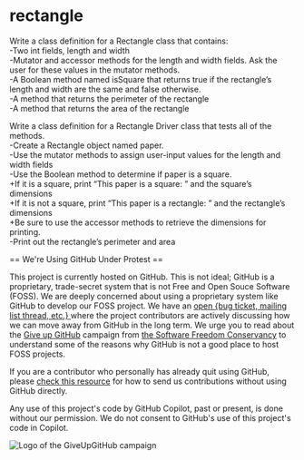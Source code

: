 # rectangle
Write a class definition for a Rectangle class that contains:      
-Two int fields, length and width     
-Mutator and accessor methods for the length and width fields. Ask the user for these values in the mutator methods.     
-A Boolean method named isSquare that returns true if the rectangle’s length and width are the same and false otherwise.     
-A method that returns the perimeter of the rectangle     
-A method that returns the area of the rectangle  

Write a class definition for a Rectangle Driver class that tests all of the methods.  
-Create a Rectangle object named paper.     
-Use the mutator methods to assign user-input values for the length and width fields     
-Use the Boolean method to determine if paper is a square.         
  +If it is a square, print “This paper is a square: ” and the square’s dimensions         
  +If it is not a square, print “This paper is a rectangle: ” and the rectangle’s dimensions         
  +Be sure to use the accessor methods to retrieve the dimensions for printing.     
-Print out the rectangle’s perimeter and area


== We're Using GitHub Under Protest ==

This project is currently hosted on GitHub.  This is not ideal; GitHub is a
proprietary, trade-secret system that is not Free and Open Souce Software
(FOSS).  We are deeply concerned about using a proprietary system like GitHub
to develop our FOSS project.  We have an
[open {bug ticket, mailing list thread, etc.} ](INSERT_LINK) where the
project contributors are actively discussing how we can move away from GitHub
in the long term.  We urge you to read about the
[Give up GitHub](https://GiveUpGitHub.org) campaign from
[the Software Freedom Conservancy](https://sfconservancy.org) to understand
some of the reasons why GitHub is not a good place to host FOSS projects.

If you are a contributor who personally has already quit using GitHub, please
[check this resource](INSERT_LINK) for how to send us contributions without
using GitHub directly.

Any use of this project's code by GitHub Copilot, past or present, is done
without our permission.  We do not consent to GitHub's use of this project's
code in Copilot.

![Logo of the GiveUpGitHub campaign](https://sfconservancy.org/img/GiveUpGitHub.png)
